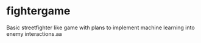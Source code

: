 # fightergame
Basic streetfighter like game with plans to implement machine learning into enemy interactions.aa
